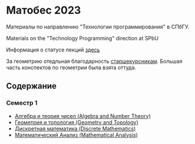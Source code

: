 # Матобес 2023
Материалы по направлению "Технологии программирования" в СПбГУ.

Materials on the "Technology Programming" direction at SPbU

Информация о статусе лекций [здесь](https://github.com/anunknowperson/spbu-matobes/issues)

За геометрию отедльная благодарность [старшекурсникам](https://wowaster.github.io/lecture-notes/). Большая часть конспектов по геометрии была взята оттуда.

## Содержание
### Семестр 1
- [Алгебра и теория чисел (Algebra and Number Theory)](https://github.com/anunknowperson/spbu-matobes/blob/main/Semester%201/Algebra%20and%20Number%20Theory/INDEX.md)
- [Геометрия и топология (Geometry and Topology)](https://github.com/anunknowperson/spbu-matobes/blob/main/Semester%201/Geometry%20and%20Topology/INDEX.md)
- [Дискретная математика (Discrete Mathematics)](https://github.com/anunknowperson/spbu-matobes/blob/main/Semester%201/Discrete%20Mathematics/INDEX.md)
- [Математический Анализ (Mathematical Analysis)](https://github.com/anunknowperson/spbu-matobes/blob/main/Semester%201/Mathematical%20Analysis/INDEX.md)

